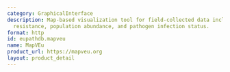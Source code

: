 ```yaml
---
category: GraphicalInterface
description: Map-based visualization tool for field-collected data including insecticide
  resistance, population abundance, and pathogen infection status.
format: http
id: eupathdb.mapveu
name: MapVEu
product_url: https://mapveu.org
layout: product_detail
---
```

